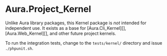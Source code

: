 # Aura.Project_Kernel

Unlike Aura library packages, this Kernel package is *not* intended for
independent use. It exists as a base for [Aura.Cli_Kernel][],
[Aura.Web_Kernel][], and other future project kernels.

To run the integration tests, change to the `tests/kernel/` directory and issue `./phpunit.sh`.
